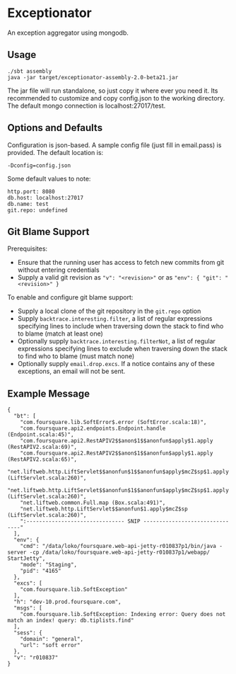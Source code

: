 Exceptionator
===============

An exception aggregator using mongodb.

Usage
-----

    ./sbt assembly
    java -jar target/exceptionator-assembly-2.0-beta21.jar

The jar file will run standalone, so just copy it where ever you need it.  Its recommended to customize and copy config.json to the working directory.  The default mongo connection is localhost:27017/test.


Options and Defaults
--------------------
Configuration is json-based.  A sample config file (just fill in email.pass) is provided.  The default location is:

    -Dconfig=config.json

Some default values to note:

    http.port: 8080
    db.host: localhost:27017
    db.name: test
    git.repo: undefined


Git Blame Support
-----------------
Prerequisites:

*  Ensure that the running user has access to fetch new commits from git without entering credentials
*  Supply a valid git revision as `"v": "<revision>"` or as `"env": { "git": "<revision>" }`


To enable and configure git blame support:

*  Supply a local clone of the git repository in the `git.repo` option
*  Supply `backtrace.interesting.filter`, a list of regular expressions specifying lines to
   include when traversing down the stack to find who to blame (match at least one)
*  Optionally supply `backtrace.interesting.filterNot`, a list of regular expressions specifying lines to
   exclude when traversing down the stack to find who to blame (must match none)
*  Optionally supply `email.drop.excs`.  If a notice contains any of these exceptions, an email will not be sent.


Example Message
---------------

    {
      "bt": [
        "com.foursquare.lib.SoftError$.error (SoftError.scala:18)",
        "com.foursquare.api2.endpoints.Endpoint.handle (Endpoint.scala:45)",
        "com.foursquare.api2.RestAPIV2$$anon$1$$anonfun$apply$1.apply (RestAPIV2.scala:69)",
        "com.foursquare.api2.RestAPIV2$$anon$1$$anonfun$apply$1.apply (RestAPIV2.scala:65)",
        "net.liftweb.http.LiftServlet$$anonfun$1$$anonfun$apply$mcZ$sp$1.apply (LiftServlet.scala:260)",
        "net.liftweb.http.LiftServlet$$anonfun$1$$anonfun$apply$mcZ$sp$1.apply (LiftServlet.scala:260)",
        "net.liftweb.common.Full.map (Box.scala:491)",
        "net.liftweb.http.LiftServlet$$anonfun$1.apply$mcZ$sp (LiftServlet.scala:260)",
        ":------------------------------- SNIP -------------------------------"
      ],
      "env": {
        "cmd": "/data/loko/foursquare.web-api-jetty-r010837p1/bin/java -server -cp /data/loko/foursquare.web-api-jetty-r010837p1/webapp/ StartJetty",
        "mode": "Staging",
        "pid": "4165"
      },
      "excs": [
        "com.foursquare.lib.SoftException"
      ],
      "h": "dev-10.prod.foursquare.com",
      "msgs": [
        "com.foursquare.lib.SoftException: Indexing error: Query does not match an index! query: db.tiplists.find"
      ],
      "sess": {
        "domain": "general",
        "url": "soft error"
      },
      "v": "r010837"
    }
